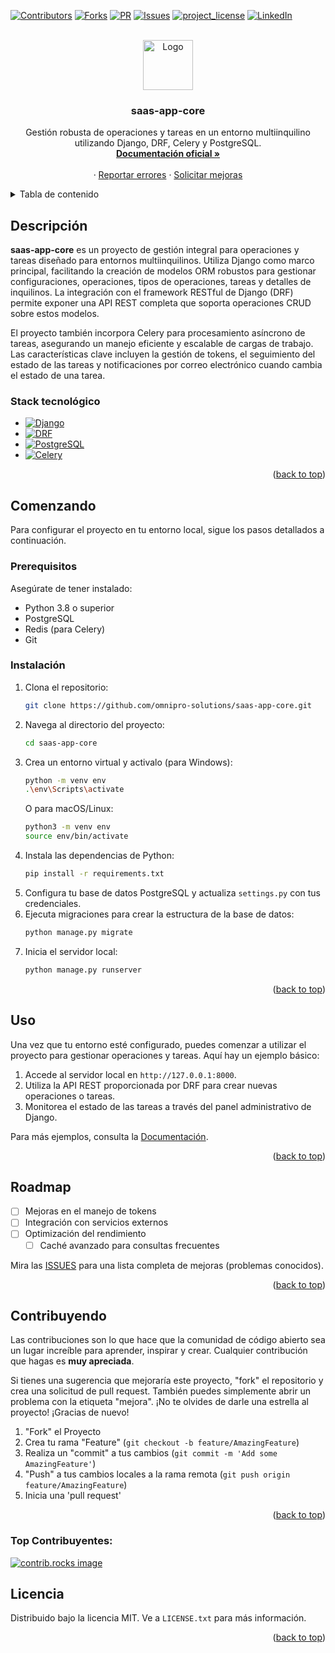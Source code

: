 <a id="readme-top"></a>
[![Contributors][contributors-shield]][contributors-url]
[![Forks][forks-shield]][forks-url]
[![PR][pull-request-shield]][pull-request-url]
[![Issues][issues-shield]][issues-url]
[![project_license][license-shield]][license-url]
[![LinkedIn][linkedin-shield]][linkedin-url]

<!-- PROJECT LOGO -->
<br />
<div align="center">

<a href="https://github.com/omnipro-solutions/saas-app-core.git">
    <img src="https://pngimg.com/uploads/github/github_PNG78.png" alt="Logo" width="80" height="80">
  </a>

<h3 align="center">saas-app-core</h3>

  <p align="center">
    Gestión robusta de operaciones y tareas en un entorno multiinquilino utilizando Django, DRF, Celery y PostgreSQL.
    <br />
    <a href="https://doc-oms.omni.pro/docs/reglas"><strong>Documentación oficial »</strong></a>
    <br />
    <br />
    &middot;
    <a href="https://github.com/omnipro-solutions/saas-app-core/issues">Reportar errores</a>
    &middot;
    <a href="https://github.com/omnipro-solutions/saas-app-core/issues">Solicitar mejoras</a>
  </p>
</div>

<!-- TABLA DE CONTENIDO -->
<details>
  <summary>Tabla de contenido</summary>
  <ol>
    <li>
      <a href="#descripción">Descripción</a>
      <ul>
        <li><a href="#stack-tecnológico">Stack</a></li>
      </ul>
    </li>
    <li>
      <a href="#comenzando">Comenzando</a>
      <ul>
        <li><a href="#prerequisitos">Prerequisitos</a></li>
        <li><a href="#instalacion">Instalación</a></li>
      </ul>
    </li>
    <li><a href="#usao">Uso</a></li>
    <li><a href="#roadmap">Roadmap</a></li>
    <li><a href="#contribuyendo">Contribuyendo</a></li>
    <li><a href="#top-contribuyentes">Top Contribuyentes</a></li>
    <li><a href="#licencia">Licencia</a></li>
  </ol>
</details>

<!-- SOBRE EL PROYECTO -->
## Descripción

**saas-app-core** es un proyecto de gestión integral para operaciones y tareas diseñado para entornos multiinquilinos. Utiliza Django como marco principal, facilitando la creación de modelos ORM robustos para gestionar configuraciones, operaciones, tipos de operaciones, tareas y detalles de inquilinos. La integración con el framework RESTful de Django (DRF) permite exponer una API REST completa que soporta operaciones CRUD sobre estos modelos.

El proyecto también incorpora Celery para procesamiento asíncrono de tareas, asegurando un manejo eficiente y escalable de cargas de trabajo. Las características clave incluyen la gestión de tokens, el seguimiento del estado de las tareas y notificaciones por correo electrónico cuando cambia el estado de una tarea.

### Stack tecnológico

* [![Django][Django]][Django-url]
* [![DRF][drf]][drf-url]
* [![PostgreSQL][postgresql]][postgresql-url]
* [![Celery][celery]][celery-url]

<p align="right">(<a href="#readme-top">back to top</a>)</p>

<!-- CONFIGURACIÓN LOCAL -->
## Comenzando

Para configurar el proyecto en tu entorno local, sigue los pasos detallados a continuación.

### Prerequisitos

Asegúrate de tener instalado:

- Python 3.8 o superior
- PostgreSQL
- Redis (para Celery)
- Git

### Instalación

1. Clona el repositorio:
   ```sh
   git clone https://github.com/omnipro-solutions/saas-app-core.git
   ```
2. Navega al directorio del proyecto:
   ```sh
   cd saas-app-core
   ```
3. Crea un entorno virtual y activalo (para Windows):
   ```sh
   python -m venv env
   .\env\Scripts\activate
   ```
   O para macOS/Linux:
   ```sh
   python3 -m venv env
   source env/bin/activate
   ```
4. Instala las dependencias de Python:
   ```sh
   pip install -r requirements.txt
   ```
5. Configura tu base de datos PostgreSQL y actualiza `settings.py` con tus credenciales.
6. Ejecuta migraciones para crear la estructura de la base de datos:
   ```sh
   python manage.py migrate
   ```
7. Inicia el servidor local:
   ```sh
   python manage.py runserver
   ```

<p align="right">(<a href="#readme-top">back to top</a>)</p>

<!-- Ejemplos de uso -->
## Uso

Una vez que tu entorno esté configurado, puedes comenzar a utilizar el proyecto para gestionar operaciones y tareas. Aquí hay un ejemplo básico:

1. Accede al servidor local en `http://127.0.0.1:8000`.
2. Utiliza la API REST proporcionada por DRF para crear nuevas operaciones o tareas.
3. Monitorea el estado de las tareas a través del panel administrativo de Django.

Para más ejemplos, consulta la [Documentación](https://doc-oms.omni.pro/docs/dev/imgs/saas-img-core).

<p align="right">(<a href="#readme-top">back to top</a>)</p>

<!-- ROADMAP -->
## Roadmap

- [ ] Mejoras en el manejo de tokens
- [ ] Integración con servicios externos
- [ ] Optimización del rendimiento
    - [ ] Caché avanzado para consultas frecuentes

Mira las [ISSUES](https://github.com/omnipro-solutions/saas-app-core/issues) para una lista completa de mejoras (problemas conocidos).

<p align="right">(<a href="#readme-top">back to top</a>)</p>

<!-- CONTRIBUYENDO -->
## Contribuyendo

Las contribuciones son lo que hace que la comunidad de código abierto sea un lugar increíble para aprender, inspirar y crear. Cualquier contribución que hagas es **muy apreciada**.

Si tienes una sugerencia que mejoraría este proyecto, "fork" el repositorio y crea una solicitud de pull request. También puedes simplemente abrir un problema con la etiqueta "mejora".
¡No te olvides de darle una estrella al proyecto! ¡Gracias de nuevo!

1. "Fork" el Proyecto
2. Crea tu rama "Feature" (`git checkout -b feature/AmazingFeature`)
3. Realiza un "commit" a tus cambios (`git commit -m 'Add some AmazingFeature'`)
4. "Push" a tus cambios locales a la rama remota (`git push origin feature/AmazingFeature`)
5. Inicia una 'pull request'

<p align="right">(<a href="#readme-top">back to top</a>)</p>

### Top Contribuyentes:

<a href="https://github.com/omnipro-solutions/saas-app-core/graphs/contributors">
  <img src="https://contrib.rocks/image?repo=omnipro-solutions/saas-app-core" alt="contrib.rocks image" />
</a>

<!-- LICENCIA -->
## Licencia

Distribuido bajo la licencia MIT. Ve a `LICENSE.txt` para más información.

<p align="right">(<a href="#readme-top">back to top</a>)</p>

<!-- MARKDOWN LINKS & IMAGES -->
[contributors-shield]: https://img.shields.io/github/contributors/omnipro-solutions/saas-app-core.svg?style=for-the-badge
[contributors-url]: https://github.com/omnipro-solutions/saas-app-core/graphs/contributors
[forks-shield]: https://img.shields.io/github/forks/omnipro-solutions/saas-app-core.svg?style=for-the-badge
[forks-url]: https://github.com/omnipro-solutions/saas-app-core/network/members
[stars-shield]: https://img.shields.io/github/stars/omnipro-solutions/saas-app-core.svg?style=for-the-badge
[stars-url]: https://github.com/omnipro-solutions/saas-app-core/stargazers
[issues-shield]: https://img.shields.io/github/issues/omnipro-solutions/saas-app-core.svg?style=for-the-badge
[issues-url]: https://github.com/omnipro-solutions/saas-app-core/issues
[pull-request-shield]: https://img.shields.io/github/issues-pr-raw/omnipro-solutions/saas-app-core.svg?style=for-the-badge
[pull-request-url]: https://github.com/omnipro-solutions/saas-app-core/pulls
[license-shield]: https://img.shields.io/github/license/omnipro-solutions/saas-app-core.svg?style=for-the-badge
[license-url]: https://github.com/omnipro-solutions/saas-app-core/blob/master/LICENSE.txt
[linkedin-shield]: https://img.shields.io/badge/-LinkedIn-black.svg?style=for-the-badge&logo=linkedin&colorB=555
[linkedin-url]: https://www.linkedin.com/company/omni.pro/
[Django]: https://img.shields.io/badge/Django-092E20?style=for-the-badge&logo=Django&logoColor=white
[Django-url]: https://www.djangoproject.com/
[drf]: https://img.shields.io/badge/drf-3B8EFF?style=for-the-badge&logo=djangorestframework&logoColor=white
[drf-url]: https://www.django-rest-framework.org/
[postgresql]: https://img.shields.io/badge/PostgreSQL-316192?style=for-the-badge&logo=postgresql&logoColor=white
[postgresql-url]: https://www.postgresql.org/
[celery]: https://img.shields.io/badge/Celery-4A154B?style=for-the-badge&logo=celery&logoColor=white
[celery-url]: http://www.celeryproject.org/